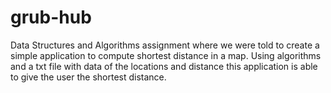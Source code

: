 # grub-hub
Data Structures and Algorithms assignment where we were told to create a simple application to compute shortest distance in a map. Using algorithms and a txt file with data of the locations and distance this application is able to give the user the shortest distance. 
